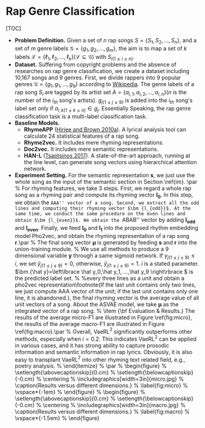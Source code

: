 # Rap Genre Classification

[TOC]

- **Problem Definition.** Given a set of $n$ rap songs $S=\left\{S_1,S_2,...,S_n\right\}$, and a set of $m$ genre labels $\mathcal{G}=\left\{g_1,g_2,...,g_m\right\}$, the aim is to map a set of $k$ labels $\mathcal{L}=\left\{\ell_1,\ell_2,...,\ell_k\right\}(\mathcal{L}\subseteq \mathcal{G})$ with $S_{i(1\leq i\leq n)}$.
- **Dataset.** Suffering from copyright problems and the absence of researches on rap genre classification, we create a dataset including 10,167 songs and 9 genres. First, we divide rappers into 9 popular genres $\mathcal{G}=\left\{g_1,g_1,...,g_9\right\}$ according to [Wikipedia](https://en.wikipedia.org/wiki/Category:Hip_hop_musicians_by_genre). The genre labels of a rap song $S_i$ are tagged by its artist set $A=\left\{a_{i,1},a_{i,2},...,a_{i, n}\right\}$($n$ is the number of the $i_{th}$ song's artists). $g_{j(1\leq j\leq 9)}$ is added into the $i_{th}$ song's label set only if $a_{i,k(1\leq k\leq n)} \in g_j$. Essentially Speaking, the rap genre classification task is a multi-label classification task.
- **Baseline Models.**
	- **RhymeAPP** ([Hirjee and Brown 2010a](https://sourceforge.net/projects/rhymeanalyzer)). A lyrical analysis tool can calculate 24 statistical features of a rap song.
	- **Rhyme2vec.** It includes mere rhyming representations.
	- **Doc2vec.** It includes mere semantic representations.
	- **HAN-L** ([Tsaptsinos 2017](https://github.com/alexTsaptsinos/lyricsHAN)). A state-of-the-art approach,  running at the line level, can generate song vectors using  hierarchical attention network.
- **Experiment Setting.** For the semantic representation $\bm s$, we just use the whole song as the input of the semantic section in Section \ref{im}. \par
% For rhyming features, we take 3 steps. First, we regard a whole rap song as a rhyming pair and compute its rhyming vector $\bm {l_0}$. In this step, we obtain the ``AAA'' vector of a song. Second, we extract all the odd lines and computing their rhyming vector $\bm {l_{odd}}$. At the same time, we conduct the same procedure on the even lines and obtain $\bm {l_{even}}$. We obtain the ``ABAB'' vector by adding $\bm {l_{odd}}$ and $\bm {l_{even}}$. Finally, we feed $\bm {l_0}$ and $\bm {l_1}$ into the proposed rhythm embedding model Pho2vec, and obtain the rhyming representation of a rap song $\bm {r}$.\par
% The final song vector $\bm \mu$ is generated by feeding $\bm s$ and $\bm r$ into the union-training module.
% We use all methods to produce a 9 dimensional variable $\bm y$ through a same sigmoid network. If $y_{j(1\leq j\le 9)}\le i$, we set $\hat y_{j(1\leq j\le 9)}=0$, otherwise,  $\hat y_{j(1\leq j\le 9)}=1$. $i$ is a stated parameter. $\bm {\hat y}=\left\lbrace \hat y_0,\hat y_1, ...,\hat y_9 \right\rbrace $ is the predicted label set.
% %every three lines as a unit and obtain a pho2vec representation\footnote{If the last unit contains only two lines, we just compute AAA vector of the unit; if the last unit contains only one line, it is abandoned.}, the final rhyming vector is the average value of all unit vectors of a song. About the ASVAE model, we take $\bm \mu$ as the integrated vector of a rap song.
% \item {\bf Evaluation \& Results.}  The results of the average micro-F1 are illustrated in Figure \ref{fig:micro}, the results of the average macro-F1 are illustrated in Figure \ref{fig:macro}.\par
% Overall, VaeRL$^2$ significantly outperforms other methods, especially when $i=0.2$. This indicates VaeRL$^2$ can be applied in various cases, and it has strong ability to capture prosodic information and semantic information in rap lyrics. Obviously, it is also easy to transplant VaeRL$^2$ into other rhyming text related field, e.g., poetry analysis.
% \end{itemize}
% \par
% \begin{figure}
% 	\setlength{\abovecaptionskip}{0.cm}
%     \setlength{\belowcaptionskip}{-0.cm}
% 	\centering
% 	\includegraphics[width=3in]{micro.jpg}
% 	\caption{Results versus different dimensions.}
% 	\label{fig:micro}
%     \vspace*{-1em}
% \end{figure}
% \begin{figure}
% 	\setlength{\abovecaptionskip}{0.cm}
%     \setlength{\belowcaptionskip}{-0.cm}
% 	\centering
% 	\includegraphics[width=3in]{macro.jpg}
% 	\caption{Results versus different dimensions.}
% 	\label{fig:macro}
%     \vspace*{-1.5em}
% \end{figure}